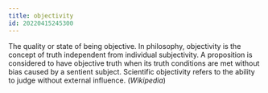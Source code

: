 ```yaml
---
title: objectivity
id: 20220415245300
---
```


The quality or state of being objective. In philosophy, objectivity is the concept of truth independent from individual subjectivity. A proposition is considered to have objective truth when its truth conditions are met without bias caused by a sentient subject. Scientific objectivity refers to the ability to judge without external influence. (*Wikipedia*)
